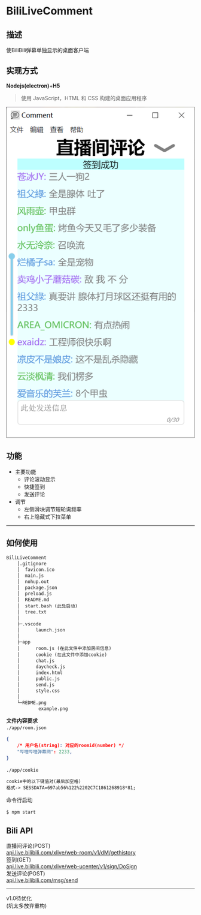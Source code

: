 # BiliLiveComment
## 描述
使BiliBili弹幕单独显示的桌面客户端  
## 实现方式
**Nodejs(electron)**+**H5**  
>使用 JavaScript，HTML 和 CSS 构建的桌面应用程序  

![示例图](REDME.png\example.png)
## 功能
- 主要功能  
    - 评论滚动显示  
    - 快捷签到  
    - 发送评论  
- 调节  
    - 左侧滑块调节短轮询频率  
    - 右上隐藏式下拉菜单  

---

## 如何使用
```
BiliLiveComment
    │.gitignore
    │  favicon.ico
    │  main.js
    │  nohup.out
    │  package.json
    │  preload.js
    │  README.md
    │  start.bash (此处启动)
    │  tree.txt
    │  
    ├─.vscode
    │      launch.json
    │      
    ├─app
    │      room.js (在此文件中添加房间信息)
    │      cookie (在此文件中添加cookie)
    │      chat.js
    │      daycheck.js
    │      index.html
    │      public.js
    │      send.js
    │      style.css
    │      
    └─REDME.png
            example.png
```
**文件内容要求**  
`./app/room.json`  
```json
{
    /* 用户名(string): 对应的roomid(number) */
    "哔哩哔哩弹幕网": 2233,
}
```
`./app/cookie`  
```markdown
cookie中的以下键值对(最后加空格)
格式-> SESSDATA=697ab56%122%2202C7C1861268918*81; 
```
命令行启动  
```bash
$ npm start
```
## Bili API
直播间评论(POST)  
[api.live.bilibili.com/xlive/web-room/v1/dM/gethistory](https://api.live.bilibili.com/xlive/web-room/v1/dM/gethistory)  
签到(GET)  
[api.live.bilibili.com/xlive/web-ucenter/v1/sign/DoSign](https://api.live.bilibili.com/xlive/web-ucenter/v1/sign/DoSign)  
发送评论(POST)  
[api.live.bilibili.com/msg/send](https://api.live.bilibili.com/msg/send)

---
v1.0待优化  
(坑太多放弃重构)
